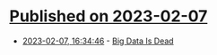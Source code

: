 # [Published on 2023-02-07](index.md)

* [2023-02-07, 16:34:46](https://news.ycombinator.com/item?id=34694926) - [Big Data Is Dead](https://motherduck.com/blog/big-data-is-dead/)
